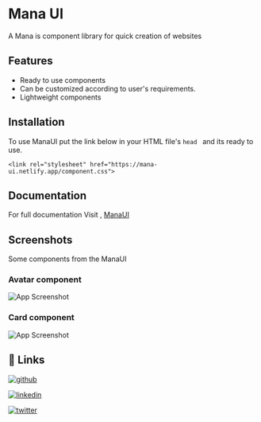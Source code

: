 # Mana UI
A Mana is component library for quick creation of websites


## Features

- Ready to use components
- Can be customized according to user's requirements.
- Lightweight components



## Installation
To use ManaUI put the link below in your HTML file's  ```head ``` 
and its ready to use.
```
<link rel="stylesheet" href="https://mana-ui.netlify.app/component.css">
```
                
## Documentation

For full documentation Visit , [ManaUI](https://mana-ui.netlify.app/index.html)


## Screenshots
Some components from the ManaUI
### Avatar component
![App Screenshot](https://drive.google.com/uc?export=view&id=1zRjfsVCr-KdymJ4Y1PY08GglfJ9NMIse)
### Card component
![App Screenshot](https://drive.google.com/uc?export=view&id=1dHS4lnqQhmub4QkbJXcwRHVfEFwgynmg)


## 🔗 Links
[![github](https://img.shields.io/badge/Github-Check%20out!-lightgrey)](https://github.com/gadgetfather)

[![linkedin](https://img.shields.io/badge/linkedin-0A66C2?style=for-the-badge&logo=linkedin&logoColor=white)](https://www.linkedin.com/in/gadgetfather/)

[![twitter](https://img.shields.io/badge/twitter-1DA1F2?style=for-the-badge&logo=twitter&logoColor=white)](https://twitter.com/Gadgetfather)

